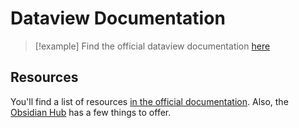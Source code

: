 # Dataview Documentation

> [!example] Find the official dataview documentation [here](https://blacksmithgu.github.io/obsidian-dataview/)

## Resources

You'll find a list of resources [in the official documentation](https://github.com/blacksmithgu/obsidian-dataview/blob/master/docs/docs/resources-and-support.md). Also, the [Obsidian Hub](https://publish.obsidian.md/hub/04+-+Guides%2C+Workflows%2C+%26+Courses/Guides/An+Introduction+to+Dataview) has a few things to offer. 